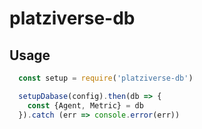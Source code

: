 # platziverse-db

## Usage

```js
  const setup = require('platziverse-db')

  setupDabase(config).then(db => {
    const {Agent, Metric} = db
  }).catch (err => console.error(err))
```